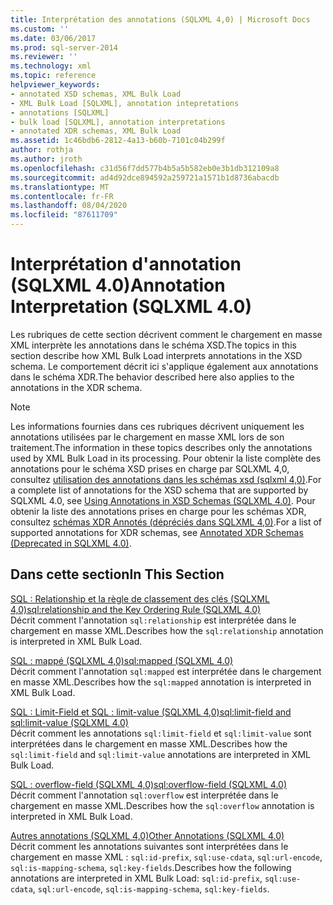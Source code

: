 ```yaml
---
title: Interprétation des annotations (SQLXML 4,0) | Microsoft Docs
ms.custom: ''
ms.date: 03/06/2017
ms.prod: sql-server-2014
ms.reviewer: ''
ms.technology: xml
ms.topic: reference
helpviewer_keywords:
- annotated XSD schemas, XML Bulk Load
- XML Bulk Load [SQLXML], annotation intepretations
- annotations [SQLXML]
- bulk load [SQLXML], annotation interpretations
- annotated XDR schemas, XML Bulk Load
ms.assetid: 1c46bdb6-2812-4a13-b60b-7101c04b299f
author: rothja
ms.author: jroth
ms.openlocfilehash: c31d56f7dd577b4b5a5b582eb0e3b1db312109a8
ms.sourcegitcommit: ad4d92dce894592a259721a1571b1d8736abacdb
ms.translationtype: MT
ms.contentlocale: fr-FR
ms.lasthandoff: 08/04/2020
ms.locfileid: "87611709"
---
```

# <a name="annotation-interpretation-sqlxml-40"></a><span data-ttu-id="ac734-102">Interprétation d'annotation (SQLXML 4.0)</span><span class="sxs-lookup"><span data-stu-id="ac734-102">Annotation Interpretation (SQLXML 4.0)</span></span>
  <span data-ttu-id="ac734-103">Les rubriques de cette section décrivent comment le chargement en masse XML interprète les annotations dans le schéma XSD.</span><span class="sxs-lookup"><span data-stu-id="ac734-103">The topics in this section describe how XML Bulk Load interprets annotations in the XSD schema.</span></span> <span data-ttu-id="ac734-104">Le comportement décrit ici s'applique également aux annotations dans le schéma XDR.</span><span class="sxs-lookup"><span data-stu-id="ac734-104">The behavior described here also applies to the annotations in the XDR schema.</span></span>  
  
> [!NOTE]  
>  <span data-ttu-id="ac734-105">Les informations fournies dans ces rubriques décrivent uniquement les annotations utilisées par le chargement en masse XML lors de son traitement.</span><span class="sxs-lookup"><span data-stu-id="ac734-105">The information in these topics describes only the annotations used by XML Bulk Load in its processing.</span></span> <span data-ttu-id="ac734-106">Pour obtenir la liste complète des annotations pour le schéma XSD prises en charge par SQLXML 4,0, consultez [utilisation des annotations dans les schémas xsd &#40;sqlxml 4,0&#41;](../../sqlxml-annotated-xsd-schemas-using/using-annotations-in-xsd-schemas-sqlxml-4-0.md).</span><span class="sxs-lookup"><span data-stu-id="ac734-106">For a complete list of annotations for the XSD schema that are supported by SQLXML 4.0, see [Using Annotations in XSD Schemas &#40;SQLXML 4.0&#41;](../../sqlxml-annotated-xsd-schemas-using/using-annotations-in-xsd-schemas-sqlxml-4-0.md).</span></span> <span data-ttu-id="ac734-107">Pour obtenir la liste des annotations prises en charge pour les schémas XDR, consultez [schémas XDR Annotés &#40;dépréciés dans SQLXML 4,0&#41;](../../sqlxml/annotated-xsd-schemas/annotated-xdr-schemas-deprecated-in-sqlxml-4-0.md).</span><span class="sxs-lookup"><span data-stu-id="ac734-107">For a list of supported annotations for XDR schemas, see [Annotated XDR Schemas &#40;Deprecated in SQLXML 4.0&#41;](../../sqlxml/annotated-xsd-schemas/annotated-xdr-schemas-deprecated-in-sqlxml-4-0.md).</span></span>  
  
## <a name="in-this-section"></a><span data-ttu-id="ac734-108">Dans cette section</span><span class="sxs-lookup"><span data-stu-id="ac734-108">In This Section</span></span>  
 [<span data-ttu-id="ac734-109">SQL : Relationship et la règle de classement des clés &#40;SQLXML 4,0&#41;</span><span class="sxs-lookup"><span data-stu-id="ac734-109">sql:relationship and the Key Ordering Rule &#40;SQLXML 4.0&#41;</span></span>](annotation-interpretation-sql-relationship-and-key-ordering-rule.md)  
 <span data-ttu-id="ac734-110">Décrit comment l'annotation `sql:relationship` est interprétée dans le chargement en masse XML.</span><span class="sxs-lookup"><span data-stu-id="ac734-110">Describes how the `sql:relationship` annotation is interpreted in XML Bulk Load.</span></span>  
  
 [<span data-ttu-id="ac734-111">SQL : mappé &#40;SQLXML 4,0&#41;</span><span class="sxs-lookup"><span data-stu-id="ac734-111">sql:mapped &#40;SQLXML 4.0&#41;</span></span>](annotation-interpretation-sql-mapped.md)  
 <span data-ttu-id="ac734-112">Décrit comment l'annotation `sql:mapped` est interprétée dans le chargement en masse XML.</span><span class="sxs-lookup"><span data-stu-id="ac734-112">Describes how the `sql:mapped` annotation is interpreted in XML Bulk Load.</span></span>  
  
 [<span data-ttu-id="ac734-113">SQL : Limit-Field et SQL : limit-value &#40;SQLXML 4,0&#41;</span><span class="sxs-lookup"><span data-stu-id="ac734-113">sql:limit-field and sql:limit-value &#40;SQLXML 4.0&#41;</span></span>](annotation-interpretation-sql-limit-field-and-sql-limit-value.md)  
 <span data-ttu-id="ac734-114">Décrit comment les annotations `sql:limit-field` et `sql:limit-value` sont interprétées dans le chargement en masse XML.</span><span class="sxs-lookup"><span data-stu-id="ac734-114">Describes how the `sql:limit-field` and `sql:limit-value` annotations are interpreted in XML Bulk Load.</span></span>  
  
 [<span data-ttu-id="ac734-115">SQL : overflow-field &#40;SQLXML 4,0&#41;</span><span class="sxs-lookup"><span data-stu-id="ac734-115">sql:overflow-field &#40;SQLXML 4.0&#41;</span></span>](annotation-interpretation-sql-overflow-field.md)  
 <span data-ttu-id="ac734-116">Décrit comment l'annotation `sql:overflow` est interprétée dans le chargement en masse XML.</span><span class="sxs-lookup"><span data-stu-id="ac734-116">Describes how the `sql:overflow` annotation is interpreted in XML Bulk Load.</span></span>  
  
 [<span data-ttu-id="ac734-117">Autres annotations &#40;SQLXML 4,0&#41;</span><span class="sxs-lookup"><span data-stu-id="ac734-117">Other Annotations &#40;SQLXML 4.0&#41;</span></span>](annotation-interpretation-other-annotations.md)  
 <span data-ttu-id="ac734-118">Décrit comment les annotations suivantes sont interprétées dans le chargement en masse XML :  `sql:id-prefix`, `sql:use-cdata`, `sql:url-encode`, `sql:is-mapping-schema`, `sql:key-fields`.</span><span class="sxs-lookup"><span data-stu-id="ac734-118">Describes how the following annotations are interpreted in XML Bulk Load: `sql:id-prefix`, `sql:use-cdata`, `sql:url-encode`, `sql:is-mapping-schema`, `sql:key-fields`.</span></span>  
  
  
